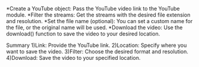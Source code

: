 *Create a YouTube object: Pass the YouTube video link to the YouTube module.
*Filter the streams: Get the streams with the desired file extension and resolution.
*Set the file name (optional): You can set a custom name for the file, or the original name will be used.
*Download the video: Use the download() function to save the video to your desired location.

Summary
1)Link: Provide the YouTube link.
2)Location: Specify where you want to save the video.
3)Filter: Choose the desired format and resolution.
4)Download: Save the video to your specified location.

